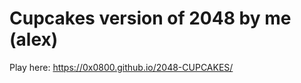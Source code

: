 Cupcakes version of 2048 by me (alex)
========================================================================

Play here: https://0x0800.github.io/2048-CUPCAKES/
